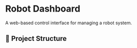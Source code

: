 # Robot Dashboard

A web-based control interface for managing a robot system.

## 📁 Project Structure

